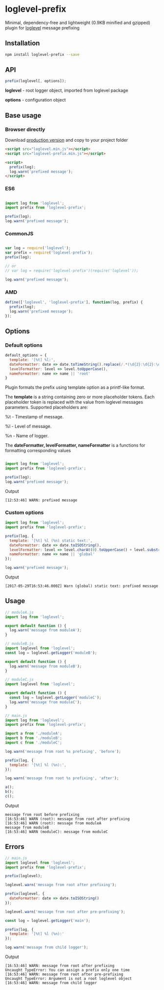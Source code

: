 # loglevel-prefix
Minimal, dependency-free and lightweight (0.9KB minified and gzipped) plugin for [loglevel](https://github.com/pimterry/loglevel) message prefixing

## Installation

```sh
npm install loglevel-prefix --save
```

## API

```javascript
prefix(loglevel[, options]);
```

**loglevel** - root logger object, imported from loglevel package

**options** - configuration object

## Base usage

### Browser directly

Download [production version](https://raw.githubusercontent.com/kutuluk/loglevel-prefix/master/dist/loglevel-prefix.min.js)
and copy to your project folder
```html
<script src="loglevel.min.js"></script>
<script src="loglevel-prefix.min.js"></script>

<script>
  prefix(log);
  log.warn('prefixed message');
</script>
```

### ES6
```javascript

import log from 'loglevel';
import prefix from 'loglevel-prefix';

prefix(log);
log.warn('prefixed message');

```

### CommonJS
```javascript

var log = require('loglevel');
var prefix = require('loglevel-prefix');
prefix(log);

// or
// var log = require('loglevel-prefix')(require('loglevel'));

log.warn('prefixed message');

```

### AMD
```javascript
define(['loglevel', 'loglevel-prefix'], function(log, prefix) {
  prefix(log);
  log.warn('prefixed message');
});
```

## Options

### Default options
```javascript
default_options = {
  template: '[%t] %l:',
  dateFormatter: date => date.toTimeString().replace(/.*(\d{2}:\d{2}:\d{2}).*/, '$1'),
  levelFormatter: level => level.toUpperCase(),
  nameFormatter: name => name || 'root'
}
```

Plugin formats the prefix using template option as a printf-like format.

The **template** is a string containing zero or more placeholder tokens. Each placeholder token is replaced with the value from loglevel messages parameters. Supported placeholders are:

%t - Timestamp of message.

%l - Level of message.

%n - Name of logger.

The **dateFormatter, levelFormatter, nameFormatter** is a functions for formatting corresponding values

```javascript

import log from 'loglevel';
import prefix from 'loglevel-prefix';

prefix(log);
log.warn('prefixed message');

```
Output
```
[12:53:46] WARN: prefixed message
```

### Custom options
```javascript
import log from 'loglevel';
import prefix from 'loglevel-prefix';

prefix(log, {
  template: '[%t] %l (%n) static text:',
  dateFormatter: date => date.toISOString(),
  levelFormatter: level => level.charAt(0).toUpperCase() + level.substr(1),
  nameFormatter: name => name || 'global'
});

log.warn('prefixed message');
```

Output
```
[2017-05-29T16:53:46.000Z] Warn (global) static text: prefixed message
```

## Usage

```javascript
// moduleA.js
import log from 'loglevel';

export default function () {
  log.warn('message from moduleA');
}
```

```javascript
// moduleB.js
import loglevel from 'loglevel';
const log = loglevel.getLogger('moduleB');

export default function () {
  log.warn('message from moduleB');
}
```

```javascript
// moduleC.js
import loglevel from 'loglevel';

export default function () {
  const log = loglevel.getLogger('moduleC');
  log.warn('message from moduleC');
}
```

```javascript
// main.js
import log from 'loglevel';
import prefix from 'loglevel-prefix';

import a from './moduleA';
import b from './moduleB';
import c from './moduleC';

log.warn('message from root %s prefixing', 'before');

prefix(log, {
  template: '[%t] %l (%n):',
});

log.warn('message from root %s prefixing', 'after');

a();
b();
c();
```

Output
```
message from root before prefixing
[16:53:46] WARN (root): message from root after prefixing
[16:53:46] WARN (root): message from moduleA
message from moduleB
[16:53:46] WARN (moduleC): message from moduleC
```

## Errors

```javascript
// main.js
import loglevel from 'loglevel';
import prefix from 'loglevel-prefix';

prefix(loglevel);

loglevel.warn('message from root after prefixing');

prefix(loglevel, {
  dateFormatter: date => date.toISOString()
});

loglevel.warn('message from root after pre-prefixing');

const log = loglevel.getLogger('main');

prefix(log, {
  template: '[%t] %l (%n):'
});

log.warn('message from child logger');
```

Output
```
[16:53:46] WARN: message from root after prefixing
Uncaught TypeError: You can assign a prefix only one time
[16:53:46] WARN: message from root after pre-prefixing
Uncaught TypeError: Argument is not a root loglevel object
[16:53:46] WARN: message from child logger
```
